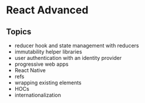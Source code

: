 # React Advanced

## Topics

- reducer hook and state management with reducers
- immutability helper libraries
- user authentication with an identity provider
- progressive web apps
- React Native
- refs
- wrapping existing elements
- HOCs
- internationalization
